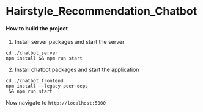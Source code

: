 # Hairstyle_Recommendation_Chatbot

#### How to build the project

1. Install server packages and start the server
```
cd ./chatbot_server
npm install && npm run start
```

2. Install chatbot packages and start the application
```
cd ./chatbot_frontend
npm install --legacy-peer-deps
 && npm run start
```

Now navigate to `http://localhost:5000` 